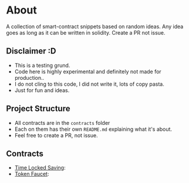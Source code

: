 # About
A collection of smart-contract snippets based on random ideas. Any idea goes as long as it can be written in solidity. Create a PR not issue.

## Disclaimer :D
- This is a testing grund.
- Code here is highly experimental and definitely not made for production..
- I do not cling to this code, I did not write it, lots of copy pasta.
- Just for fun and ideas.

## Project Structure
- All contracts are in the `contracts` folder
- Each on them has their own `README.md` explaining what it's about.
- Feel free to create a PR, not issue.

## Contracts

- [Time Locked Saving](./contracts/time-locked-savings/README.md): 
- [Token Faucet](./contracts/token-faucet/README.md): 